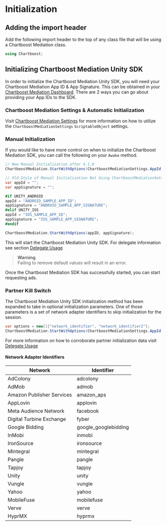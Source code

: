 # Initialization

## Adding the import header

Add the following import header to the top of any class file that will be using a Chartboost Mediation class.

```c#
using Chartboost;
```

## Initializing Chartboost Mediation Unity SDK

In order to initialize the Chartboost Mediation Unity SDK, you will need your Chartboost Mediation App ID & App Signature. This can be obtained in your [Chartboost Mediation Dashboard](https://helium.chartboost.com).
There are 2 ways you can go about providing your App IDs to the SDK.

### Chartboost Mediation Settings & Automatic Initialization

Visit [Chartboost Mediation Settings](../setup/settings.md) for more information on how to utilize the `ChartboostMediationSettings` `ScriptableObject` settings.

### Manual Initialization

If you would like to have more control on when to initialize the Chartboost Mediation SDK, you can call the following on your `Awake` method.

```c#
// New Manual Initialization after 4.1.0
ChartboostMediation.StartWithOptions(ChartboostMediationSettings.AppId, ChartboostMediationSettings.AppSignature);

// Old Style of Manual Initialization Not Using ChartboostMediationSettings Scritable Object
var appId = "";
var appSignature = "";

#if UNITY_ANDROID
appId = "ANDROID_SAMPLE_APP_ID";
appSignature = "ANDROID_SAMPLE_APP_SIGNATURE";
#elif UNITY_IOS
appId = "IOS_SAMPLE_APP_ID";
appSignature = "IOS_SAMPLE_APP_SIGNATURE";
#endif

ChartboostMediation.StartWithOptions(appID, appSignature);
```

This will start the Chartboost Mediation Unity SDK. For delegate information see section [Delegate Usage](delegate-usage.md)

> **Warning** \
> Failing to remove default values will result in an error.

Once the Chartboost Mediation SDK has successfully started, you can start requesting ads.

### Partner Kill Switch
The Chartboost Mediation Unity SDK initialization method has been expanded to take in optional initialization parameters. One of those parameters is a set of network adapter identifiers to skip initialization for the session.


```c#
var options = new[]{"network_identifier", "network_identifier2"};
ChartboostMediation.StartWithOptions(ChartboostMediationSettings.AppId, ChartboostMediationSettings.AppSignature, options);
```

For more information on how to corroborate partner initialization data visit [Delegate Usage](delegate-usage.md)

#### Network Adapter Identifiers

| Network                     | Identifier            |
|-----------------------------|-----------------------|
| AdColony                    | adcolony              |
| AdMob                       | admob                 |
| Amazon Publisher Services   | amazon_aps            |
| AppLovin                    | applovin              |
| Meta Audience Network       | facebook              |
| Digital Turbine Exchange    | fyber                 |
| Google Bidding              | google_googlebidding  |
| InMobi                      | inmobi                |
| IronSource                  | ironsource            |
| Mintegral                   | mintegral             |
| Pangle                      | pangle                |
| Tapjoy                      | tapjoy                |
| Unity                       | unity                 |
| Vungle                      | vungle                |
| Yahoo                       | yahoo                 |
| MobileFuse                  | mobilefuse            |
| Verve                       | verve                 |
| HyprMX                      | hyprmx                |

